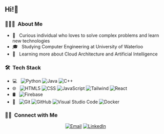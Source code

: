 <h2> Hi!👋</h2>

<h3> 👨🏻‍💻 &nbsp;About Me </h3>

- 🤔 &nbsp; Curious individual who loves to solve complex problems and learn new technologies
- 🎓 &nbsp; Studying Computer Engineering at University of Waterloo
- 🌱 &nbsp; Learning more about Cloud Architecture and Artificial Intelligence

<h3> 🛠 &nbsp;Tech Stack</h3>

- 💻 &nbsp;
  ![Python](https://img.shields.io/badge/-Python-333333?style=flat&logo=python&logoColor=3776AB)
  ![Java](https://img.shields.io/badge/-Java-333333?style=flat&logo=java&logoColor=3776AB)
  ![C++](https://img.shields.io/badge/-C++-333333?style=flat&logo=C%2B%2B&logoColor=00599C)
- 🌐 &nbsp;
  ![HTML5](https://img.shields.io/badge/-HTML5-333333?style=flat&logo=HTML5)
  ![CSS](https://img.shields.io/badge/-CSS-333333?style=flat&logo=CSS3&logoColor=1572B6)
  ![JavaScript](https://img.shields.io/badge/-JavaScript-333333?style=flat&logo=javascript)
  ![Tailwind](https://img.shields.io/badge/-Tailwind-333333?style=flat&logo=tailwind-css&logoColor=06B6D4)
  ![React](https://img.shields.io/badge/-React-333333?style=flat&logo=react)
- 🛢 &nbsp;
  ![Firebase](https://img.shields.io/badge/-Firebase-333333?style=flat&logo=firebase&logoColor=FFCA28)  
- 🔧 &nbsp;
  ![Git](https://img.shields.io/badge/-Git-333333?style=flat&logo=git)
  ![GitHub](https://img.shields.io/badge/-GitHub-333333?style=flat&logo=github)
  ![Visual Studio Code](https://img.shields.io/badge/-Visual%20Studio%20Code-333333?style=flat&logo=visual-studio-code&logoColor=007ACC)
  ![Docker](https://img.shields.io/badge/-Docker-333333?style=flat&logo=docker&logoColor=2496ED)

<h3> 🤝🏻 &nbsp;Connect with Me </h3>

<p align="center">
<a href="mailto:sudayach@uwaterloo.ca"><img alt="Email" src="https://img.shields.io/badge/Email-sudayach@uwaterloo.ca-blue?style=flat-square&logo=gmail"></a>
<a href="https://www.linkedin.com/in/sharan-uday/"><img alt="LinkedIn" src="https://img.shields.io/badge/LinkedIn-Sharan%20Uday-blue?style=flat-square&logo=linkedin"></a>
</p>


<br/>
